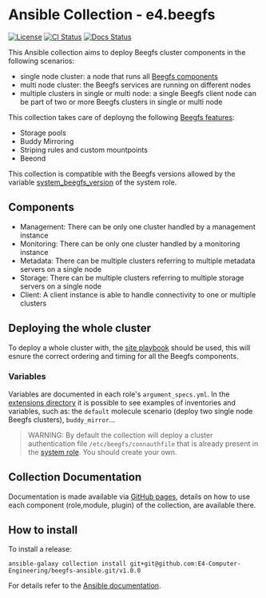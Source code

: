 # Ansible Collection - e4.beegfs

[![License](https://img.shields.io/badge/license-Apache%20V2-blue.svg)](https://github.com/E4-Computer-Engineering/beegfs/blob/main/LICENSE)
[![CI Status](https://github.com/E4-Computer-Engineering/beegfs/actions/workflows/PullRequest.yml/badge.svg)](https://github.com/E4-Computer-Engineering/beegfs/actions/workflows/PullRequest.yml)
[![Docs Status](https://github.com/E4-Computer-Engineering/beegfs/actions/workflows/DocsPush.yml/badge.svg)](https://github.com/E4-Computer-Engineering/beegfs/actions/workflows/DocsPush.yml)

This Ansible collection aims to deploy Beegfs cluster components in the following scenarios:

* single node cluster: a node that runs all [Beegfs components](#components)
* multi node cluster: the Beegfs services are running on different nodes
* multiple clusters in single or multi node: a single Beegfs client node can be part of two or more Beegfs clusters in single or multi node

This collection takes care of deployng the following [Beegfs features](https://doc.beegfs.io/latest/architecture/overview.html):

* Storage pools
* Buddy Mirroring
* Striping rules and custom mountpoints
* Beeond

This collection is compatible with the Beegfs versions allowed by the variable [system_beegfs_version](roles/system/meta/argument_specs.yml) of the system role.

## Components

* Management: There can be only one cluster handled by a management instance
* Monitoring: There can be only one cluster handled by a monitoring instance
* Metadata: There can be multiple clusters referring to multiple metadata servers on a single node
* Storage: There can be multiple clusters referring to multiple storage servers on a single node
* Client: A client instance is able to handle connectivity to one or multiple clusters

## Deploying the whole cluster

To deploy a whole cluster with, the [site playbook](playbooks/site.yml) should be used, this will esnure the correct ordering and timing for all the Beegfs components.

### Variables

Variables are documented in each role's `argument_specs.yml`.
In the [extensions directory](extensions/molecule/) it is possible to see examples of inventories and variables, such as: the `default` molecule scenario (deploy two single node Beegfs clusters), `buddy_mirror`...

>WARNING: By default the collection will deploy a cluster authentication file `/etc/beegfs/connauthfile` that is already present in the [system role](roles/system/files/connauthfile). You should create your own.

## Collection Documentation

Documentation is made available via [GitHub pages](https://e4-computer-engineering.github.io/beegfs-ansible/branch/main/), details on how to use each component (role,module, plugin) of the collection, are available there.

## How to install

To install a release:

```shell
ansible-galaxy collection install git+git@github.com:E4-Computer-Engineering/beegfs-ansible.git/v1.0.0
```

For details refer to the [Ansible documentation](https://docs.ansible.com/ansible/latest/collections_guide/collections_installing.html#installing-a-collection-from-a-git-repository).

